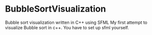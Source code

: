 # BubbleSortVisualization
Bubble sort visualization written in C++ using SFML 
My first attempt to visualize Bubble sort in c++.
You have to set up sfml yourself.
